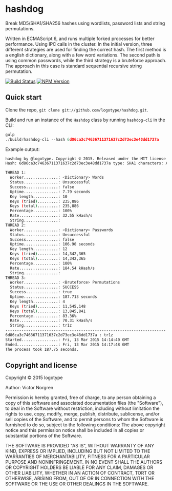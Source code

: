 # hashdog
Break MD5/SHA1/SHA256 hashes using wordlists, password lists and string permutations.

Written in ECMAScript 6, and runs multiple forked processes for better performance. Using IPC calls in the cluster. In the initial version, three different strategies are used for finding the correct hash. The first method is a english dictionary, along with a few word variations. The second path is using common passwords, while the third strategy is a bruteforce approach. The approach in this case is standard sequential recursive string permutation.

[![Build Status](https://travis-ci.org/logotype/hashdog.svg?branch=master)](https://travis-ci.org/logotype/hashdog) [![NPM Version](https://badge.fury.io/js/hashdog.svg)](http://badge.fury.io/js/hashdog)

Quick start
-----------

Clone the repo, `git clone git://github.com/logotype/hashdog.git`.

Build and run an instance of the `Hashdog` class by running `hashdog-cli` in the CLI:

```javascript
gulp
./build/hashdog-cli --hash 6d86ca3c74636711371637c2d73ec3e48dd1737a
```

Example output:

```bash
hashdog by @logotype. Copyright © 2015. Released under the MIT license.
Hash: 6d86ca3c74636711371637c2d73ec3e48dd1737a type: SHA1 characters: ABCDEFGHIJKLMNOPQRSTUVXYZabcdefghijklmnopqrstuvwxyz0123456789

THREAD 1:
  Worker...............: <Dictionary> Words
  Status...............: Unsuccessful
  Success..............: false
  Uptime...............: 7.79 seconds
  Key length...........: 10
  Keys (tried).........: 235,886
  Keys (total).........: 235,886
  Percentage...........: 100%
  Rate.................: 32.55 kHash/s
  String...............:
THREAD 2:
  Worker...............: <Dictionary> Passwords
  Status...............: Unsuccessful
  Success..............: false
  Uptime...............: 106.90 seconds
  Key length...........: 12
  Keys (tried).........: 14,342,365
  Keys (total).........: 14,342,365
  Percentage...........: 100%
  Rate.................: 184.54 kHash/s
  String...............:
THREAD 3:
  Worker...............: <Bruteforce> Permutations
  Status...............: SUCCESS
  Success..............: true
  Uptime...............: 187.713 seconds
  Key length...........: 4
  Keys (tried).........: 11,545,148
  Keys (total).........: 13,845,841
  Percentage...........: 83.36%
  Rate.................: 70.31 kHash/s
  String...............: tr1z
----------------------------------------------------------------------
6d86ca3c74636711371637c2d73ec3e48dd1737a : tr1z
Started................: Fri, 13 Mar 2015 14:14:40 GMT
Ended..................: Fri, 13 Mar 2015 14:17:48 GMT
The process took 187.75 seconds.
```

Copyright and license
---------------------

Copyright © 2015 logotype

Author: Victor Norgren

Permission is hereby granted, free of charge, to any person obtaining a copy
of this software and associated documentation files (the "Software"), to
deal in the Software without restriction, including without limitation the
rights to use, copy, modify, merge, publish, distribute, sublicense, and/or
sell copies of the Software, and to permit persons to whom the Software is
furnished to do so, subject to the following conditions:  The above copyright
notice and this permission notice shall be included in all copies or
substantial portions of the Software.

THE SOFTWARE IS PROVIDED "AS IS", WITHOUT WARRANTY OF ANY KIND, EXPRESS OR
IMPLIED, INCLUDING BUT NOT LIMITED TO THE WARRANTIES OF MERCHANTABILITY,
FITNESS FOR A PARTICULAR PURPOSE AND NONINFRINGEMENT. IN NO EVENT SHALL THE
AUTHORS OR COPYRIGHT HOLDERS BE LIABLE FOR ANY CLAIM, DAMAGES OR OTHER
LIABILITY, WHETHER IN AN ACTION OF CONTRACT, TORT OR OTHERWISE, ARISING FROM,
OUT OF OR IN CONNECTION WITH THE SOFTWARE OR THE USE OR OTHER DEALINGS
IN THE SOFTWARE.